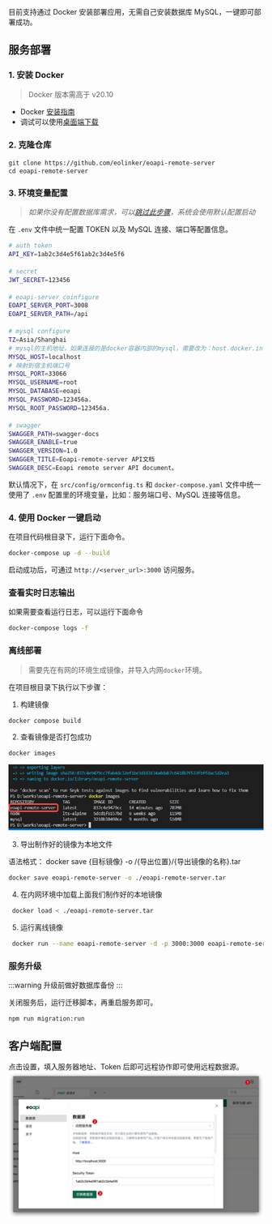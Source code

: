
目前支持通过 Docker 安装部署应用，无需自己安装数据库 MySQL，一键即可部署成功。
## 服务部署
### 1. 安装 Docker

> Docker 版本需高于 v20.10

- Docker [安装指南](https://www.runoob.com/docker/macos-docker-install.html)
- 调试可以使用[桌面端下载](https://www.docker.com/products/docker-desktop/)

### 2. 克隆仓库

```
git clone https://github.com/eolinker/eoapi-remote-server
cd eoapi-remote-server
```

### 3. 环境变量配置

> _如果你没有配置数据库需求，可以[跳过此步骤](#_3-使用-docker-一键启动)，系统会使用默认配置启动_

在 `.env` 文件中统一配置 TOKEN 以及 MySQL 连接、端口等配置信息。

```bash
# auth token
API_KEY=1ab2c3d4e5f61ab2c3d4e5f6

# secret
JWT_SECRET=123456

# eoapi-server coinfigure
EOAPI_SERVER_PORT=3008
EOAPI_SERVER_PATH=/api

# mysql configure
TZ=Asia/Shanghai
# mysql的主机地址，如果连接的是docker容器内部的mysql，需要改为：host.docker.internal
MYSQL_HOST=localhost
# 映射到宿主机端口号
MYSQL_PORT=33066
MYSQL_USERNAME=root
MYSQL_DATABASE=eoapi
MYSQL_PASSWORD=123456a.
MYSQL_ROOT_PASSWORD=123456a.

# swagger
SWAGGER_PATH=swagger-docs
SWAGGER_ENABLE=true
SWAGGER_VERSION=1.0
SWAGGER_TITLE=Eoapi-remote-server API文档
SWAGGER_DESC=Eoapi remote server API document。
```

默认情况下，在 `src/config/ormconfig.ts` 和 `docker-compose.yaml` 文件中统一使用了 `.env` 配置里的环境变量，比如：服务端口号、MySQL 连接等信息。

### 4. 使用 Docker 一键启动

在项目代码根目录下，运行下面命令。

```bash
docker-compose up -d --build
```
启动成功后，可通过 `http://<server_url>:3000` 访问服务。

### 查看实时日志输出

如果需要查看运行日志，可以运行下面命令

```bash
docker-compose logs -f
```

### 离线部署

> 需要先在有网的环境生成镜像，并导入内网`docker`环境。

在项目根目录下执行以下步骤：
1. 构建镜像

```bash
docker compose build  
```

2. 查看镜像是否打包成功

```bash
docker images  
```

![](../assets/images/2022-09-29-10-14-49.png)

3. 导出制作好的镜像为本地文件  

语法格式： docker save {目标镜像} -o /{导出位置}/{导出镜像的名称}.tar

```bash
docker save eoapi-remote-server -o ./eoapi-remote-server.tar
```

4. 在内网环境中加载上面我们制作好的本地镜像

```bash
 docker load < ./eoapi-remote-server.tar 
``` 

5. 运行离线镜像

```bash
 docker run --name eoapi-remote-server -d -p 3000:3000 eoapi-remote-server
```

### 服务升级

:::warning
升级前做好数据库备份
:::

关闭服务后，运行迁移脚本，再重启服务即可。

```
npm run migration:run
```

## 客户端配置

点击设置，填入服务器地址、Token 后即可远程协作即可使用远程数据源。
![](../assets/images/2022-09-14-16-48-50.png)
